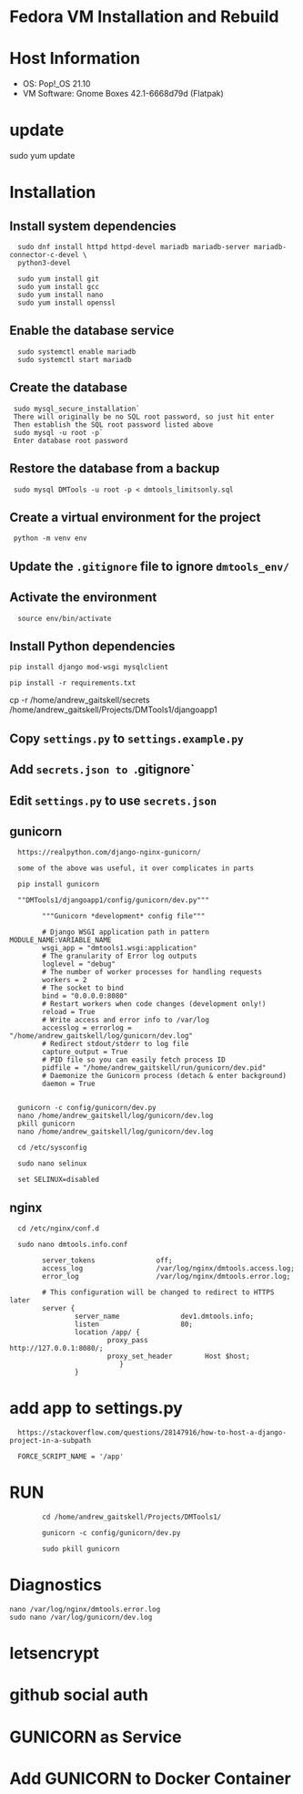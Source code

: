 # Fedora VM Installation and Rebuild

# Host Information
* OS: Pop!_OS 21.10
* VM Software: Gnome Boxes 42.1-6668d79d (Flatpak)

# update

sudo yum update

# Installation
## Install system dependencies  

      sudo dnf install httpd httpd-devel mariadb mariadb-server mariadb-connector-c-devel \
      python3-devel

      sudo yum install git
      sudo yum install gcc
      sudo yum install nano
      sudo yum install openssl


## Enable the database service

      sudo systemctl enable mariadb
      sudo systemctl start mariadb

## Create the database
     sudo mysql_secure_installation`
     There will originally be no SQL root password, so just hit enter
     Then establish the SQL root password listed above
     sudo mysql -u root -p`
     Enter database root password
   
## Restore the database from a backup  

     sudo mysql DMTools -u root -p < dmtools_limitsonly.sql

## Create a virtual environment for the project  

     python -m venv env

## Update the `.gitignore` file to ignore `dmtools_env/`

## Activate the environment  

      source env/bin/activate

## Install Python dependencies  

    pip install django mod-wsgi mysqlclient
    
    pip install -r requirements.txt 



cp -r /home/andrew_gaitskell/secrets /home/andrew_gaitskell/Projects/DMTools1/djangoapp1


## Copy `settings.py` to `settings.example.py`

## Add `secrets.json to `.gitignore`

## Edit `settings.py` to use `secrets.json`

      
## gunicorn

      https://realpython.com/django-nginx-gunicorn/
      
      some of the above was useful, it over complicates in parts
      
      pip install gunicorn
      
      ""DMTools1/djangoapp1/config/gunicorn/dev.py"""

            """Gunicorn *development* config file"""

            # Django WSGI application path in pattern MODULE_NAME:VARIABLE_NAME
            wsgi_app = "dmtools1.wsgi:application"
            # The granularity of Error log outputs
            loglevel = "debug"
            # The number of worker processes for handling requests
            workers = 2
            # The socket to bind
            bind = "0.0.0.0:8080"
            # Restart workers when code changes (development only!)
            reload = True
            # Write access and error info to /var/log
            accesslog = errorlog = "/home/andrew_gaitskell/log/gunicorn/dev.log"
            # Redirect stdout/stderr to log file
            capture_output = True
            # PID file so you can easily fetch process ID
            pidfile = "/home/andrew_gaitskell/run/gunicorn/dev.pid"
            # Daemonize the Gunicorn process (detach & enter background)
            daemon = True
      
      
      gunicorn -c config/gunicorn/dev.py
      nano /home/andrew_gaitskell/log/gunicorn/dev.log
      pkill gunicorn
      nano /home/andrew_gaitskell/log/gunicorn/dev.log

      cd /etc/sysconfig
      
      sudo nano selinux
      
      set SELINUX=disabled

## nginx

      cd /etc/nginx/conf.d
      
      sudo nano dmtools.info.conf
                                                          
            server_tokens               off;
            access_log                  /var/log/nginx/dmtools.access.log;
            error_log                   /var/log/nginx/dmtools.error.log;

            # This configuration will be changed to redirect to HTTPS later
            server {
                    server_name               dev1.dmtools.info;
                    listen                    80;
                    location /app/ {
                            proxy_pass              http://127.0.0.1:8080/;
                            proxy_set_header        Host $host;
                               }
                    }


# add app to settings.py

      https://stackoverflow.com/questions/28147916/how-to-host-a-django-project-in-a-subpath
      
      FORCE_SCRIPT_NAME = '/app'



# RUN

            cd /home/andrew_gaitskell/Projects/DMTools1/

            gunicorn -c config/gunicorn/dev.py

            sudo pkill gunicorn

# Diagnostics
 
    nano /var/log/nginx/dmtools.error.log
    sudo nano /var/log/gunicorn/dev.log
    
    
# letsencrypt

# github social auth

# GUNICORN as Service

# Add GUNICORN to Docker Container
